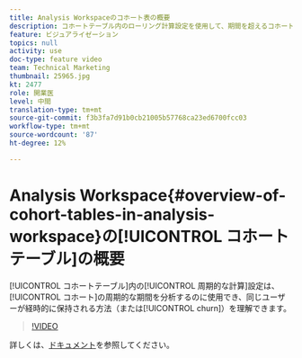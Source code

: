 ```yaml
---
title: Analysis Workspaceのコホート表の概要
description: コホートテーブル内のローリング計算設定を使用して、期間を超えるコホートを分析し、同じユーザーが時間の経過と共にどのように保持（または変化）されるかを把握できます。
feature: ビジュアライゼーション
topics: null
activity: use
doc-type: feature video
team: Technical Marketing
thumbnail: 25965.jpg
kt: 2477
role: 開業医
level: 中間
translation-type: tm+mt
source-git-commit: f3b3fa7d91b0cb21005b57768ca23ed6700fcc03
workflow-type: tm+mt
source-wordcount: '87'
ht-degree: 12%

---
```



# Analysis Workspace{#overview-of-cohort-tables-in-analysis-workspace}の[!UICONTROL コホートテーブル]の概要

[!UICONTROL コホートテーブル]内の[!UICONTROL 周期的な計算]設定は、[!UICONTROL コホート]の周期的な期間を分析するのに使用でき、同じユーザーが経時的に保持される方法（または[!UICONTROL churn]）を理解できます。

>[!VIDEO](https://video.tv.adobe.com/v/25965/?quality=12)

詳しくは、[ドキュメント](https://marketing.adobe.com/resources/help/ja_JP/analytics/analysis-workspace/cohort_analysis.html)を参照してください。
